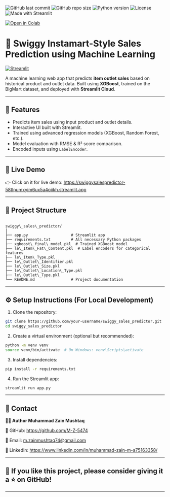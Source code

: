 ![GitHub last commit](https://img.shields.io/github/last-commit/M-Z-5474/swiggy_sales_predictor)
![GitHub repo size](https://img.shields.io/github/repo-size/M-Z-5474/swiggy_sales_predictor)
![Python version](https://img.shields.io/badge/Python-3.10-blue.svg)
![License](https://img.shields.io/badge/License-MIT-green.svg)
![Made with Streamlit](https://img.shields.io/badge/Made%20with-Streamlit-orange?logo=streamlit)

[![Open in Colab](https://img.shields.io/badge/Open%20in-Google%20Colab-yellow?logo=googlecolab)](https://colab.research.google.com/drive/your-colab-id-here)

# 🛒 Swiggy Instamart-Style Sales Prediction using Machine Learning

[![Streamlit](https://img.shields.io/badge/Deployed%20on-Streamlit-ff4b4b?logo=streamlit&logoColor=white)](https://swiggysalespredictor-58tlpumxyim6ux5a4oiikh.streamlit.app/)

A machine learning web app that predicts **item outlet sales** based on historical product and outlet data. Built using **XGBoost**, trained on the BigMart dataset, and deployed with **Streamlit Cloud**.

---

## 📌 Features

- Predicts item sales using input product and outlet details.
- Interactive UI built with Streamlit.
- Trained using advanced regression models (XGBoost, Random Forest, etc.).
- Model evaluation with RMSE & R² score comparison.
- Encoded inputs using `LabelEncoder`.

---

## 🚀 Live Demo

👉 Click on it for live demo: https://swiggysalespredictor-58tlpumxyim6ux5a4oiikh.streamlit.app

---

## 📁 Project Structure

```

swiggy\_sales\_predictor/
│
├── app.py                   # Streamlit app
├── requirements.txt         # All necessary Python packages
├── xgboost\_final\_model.pkl  # Trained XGBoost model
├── le\_Item\_Fat\_Content.pkl  # Label encoders for categorical features
├── le\_Item\_Type.pkl
├── le\_Outlet\_Identifier.pkl
├── le\_Outlet\_Size.pkl
├── le\_Outlet\_Location\_Type.pkl
├── le\_Outlet\_Type.pkl
└── README.md                # Project documentation

````

---

## ⚙️ Setup Instructions (For Local Development)

1. Clone the repository:
```bash
git clone https://github.com/your-username/swiggy_sales_predictor.git
cd swiggy_sales_predictor
````

2. Create a virtual environment (optional but recommended):

```bash
python -m venv venv
source venv/bin/activate  # On Windows: venv\Scripts\activate
```

3. Install dependencies:

```bash
pip install -r requirements.txt
```

4. Run the Streamlit app:

```bash
streamlit run app.py
```

---

## 📧 Contact

**🙋‍♂️ Author Muhammad Zain Mushtaq**

🔗 GitHub: https://github.com/M-Z-5474

📧 Email: m.zainmushtaq74@gmail.com

🔗 LinkedIn: https://www.linkedin.com/in/muhammad-zain-m-a75163358/

---

## 🌟 If you like this project, please consider giving it a ⭐ on GitHub!
---


